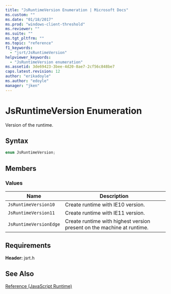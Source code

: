 ```yaml
---
title: "JsRuntimeVersion Enumeration | Microsoft Docs"
ms.custom: ""
ms.date: "01/18/2017"
ms.prod: "windows-client-threshold"
ms.reviewer: ""
ms.suite: ""
ms.tgt_pltfrm: ""
ms.topic: "reference"
f1_keywords: 
  - "jsrt/JsRuntimeVersion"
helpviewer_keywords: 
  - "JsRuntimeVersion enumeration"
ms.assetid: 3de69423-3bee-4d20-8ae7-2cf56c848be7
caps.latest.revision: 12
author: "erikadoyle"
ms.author: "edoyle"
manager: "jken"
---
```

# JsRuntimeVersion Enumeration
Version of the runtime.  
  
## Syntax  
  
```cpp  
enum JsRuntimeVersion;  
```  
  
## Members  
  
### Values  
  
|Name|Description|  
|----------|-----------------|  
|`JsRuntimeVersion10`|Create runtime with IE10 version.|  
|`JsRuntimeVersion11`|Create runtime with IE11 version.|  
|`JsRuntimeVersionEdge`|Create runtime with highest version present on the machine at runtime.|  
  
## Requirements  
 **Header:** jsrt.h  
  
## See Also  
 [Reference (JavaScript Runtime)](../chakra-hosting/reference-javascript-runtime.md)
